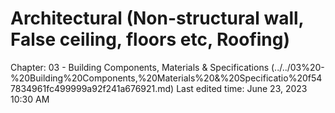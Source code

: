 # Architectural (Non-structural wall, False ceiling, floors etc, Roofing)

Chapter: 03 - Building Components, Materials & Specifications (../../03%20-%20Building%20Components,%20Materials%20&%20Specificatio%20f547834961fc499999a92f241a676921.md) Last edited time: June 23, 2023 10:30 AM
